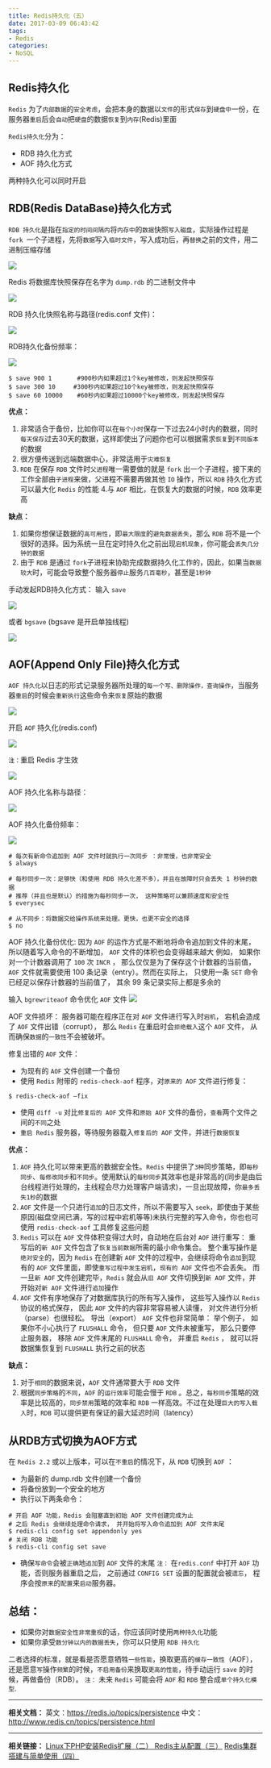 ```yaml
---
title: Redis持久化（五）
date: 2017-03-09 06:43:42
tags:
- Redis
categories:
- NoSQL
---
```

Redis持久化
----------------
`Redis` 为了`内部数据`的`安全考虑`，会把本身的数据以`文件`的形式`保存`到`硬盘中`一份，在服务器`重启`后会`自动`把`硬盘`的数据`恢复`到`内存`(Redis)里面

`Redis持久化`分为：
 - RDB 持久化方式
 - AOF 持久化方式

两种持久化可以同时开启

RDB(Redis DataBase)持久化方式
----------------
`RDB 持久化`是指在`指定的时间间隔内`将`内存中`的`数据`快照`写入磁盘`，实际操作过程是 `fork `一个子进程，先将`数据`写入`临时文件`，写入成功后，再`替换`之前的文件，用二进制压缩存储

![][1]

Redis 将数据库快照保存在名字为 `dump.rdb` 的二进制文件中

![][2]

RDB 持久化快照名称与路径(redis.conf 文件)：

![][3]

RDB持久化备份频率：

![][4]
```
$ save 900 1       #900秒内如果超过1个key被修改，则发起快照保存 
$ save 300 10	  #300秒内如果超过10个key被修改，则发起快照保存 
$ save 60 10000    #60秒内如果超过10000个key被修改，则发起快照保存
```

**优点：**
 1. 非常适合于备份，比如你可以在`每个小时`保存一下过去24小时内的数据，同时`每天保存`过去30天的数据，这样即使出了问题你也可以根据需求`恢复`到`不同版本`的数据
 2. 很方便传送到远端数据中心，非常适用于`灾难恢复`
 3. `RDB` 在保存 `RDB` 文件时`父进程`唯一需要做的就是 `fork` 出一个子进程，接下来的工作全部由`子进程`来做，父进程不需要再做其他 `IO` 操作，所以 `RDB` 持久化方式可以最大化 `Redis` 的性能
 4.与 `AOF` 相比，在恢复大的数据的时候，`RDB` 效率更高


**缺点：**

 1. 如果你想保证数据的`高可用性`，即`最大限度`的`避免数据丢失`，那么 `RDB` 将不是一个很好的选择。因为系统一旦在定时持久化之前出现`宕机现象`，你可能会`丢失几分钟的数据`
 2. 由于 `RDB` 是通过 `fork`子进程来协助完成数据持久化工作的，因此，如果当`数据较大`时，可能会导致整个服务器`停止`服务`几百毫秒`，甚至是`1秒钟`

手动发起RDB持久化方式：
输入 `save` 

![][5]

或者 `bgsave` (bgsave 是开启单独线程) 

![][6]

AOF(Append Only File)持久化方式
----------------
`AOF 持久化`以日志的形式记录服务器所处理的`每一个写、删除操作，查询操作`，当服务器`重启`的时候会`重新执行`这些命令来`恢复`原始的数据

![][7]


开启 `AOF` 持久化(redis.conf)

![][8]

`注：`重启 Redis 才生效

![][9]

AOF 持久化名称与路径：

![][10]

AOF 持久化备份频率：

![][11]
```
# 每次有新命令追加到 AOF 文件时就执行一次同步 ：非常慢，也非常安全
$ always 

# 每秒同步一次：足够快（和使用 RDB 持久化差不多），并且在故障时只会丢失 1 秒钟的数据
# 推荐（并且也是默认）的措施为每秒同步一次， 这种策略可以兼顾速度和安全性
$ everysec

# 从不同步：将数据交给操作系统来处理。更快，也更不安全的选择
$ no
```

AOF 持久化备份优化:
因为 `AOF` 的运作方式是不断地将命令追加到文件的末尾， 所以随着写入命令的不断增加， `AOF` 文件的体积也会变得越来越大
例如， 如果你对一个计数器调用了 `100` 次 `INCR` ， 那么仅仅是为了保存这个计数器的当前值， `AOF` 文件就需要使用 100 条记录（entry）。然而在实际上， 只使用一条 `SET` 命令已经足以保存计数器的当前值了， 其余 99 条记录实际上都是多余的

输入 `bgrewriteaof` 命令优化 `AOF` 文件
![][12]

AOF 文件损坏：
服务器可能在程序正在对 `AOF` 文件进行写入时`宕机`， 宕机会造成了 `AOF` 文件出错（corrupt）， 那么 `Redis` 在重启时会`拒绝载入`这个 `AOF` 文件， 从而确保`数据`的`一致性`不会被破坏。

修复出错的 `AOF` 文件：

 - 为现有的 `AOF` 文件创建一个备份
 - 使用 `Redis` 附带的 `redis-check-aof` 程序，对`原来的 AOF` 文件进行修复：
 ```
 $ redis-check-aof –fix 
 ```
 - 使用 `diff -u` 对比`修复后的 AOF` 文件和`原始 AOF` 文件的备份，`查看`两个文件之间的`不同`之处
 - `重启 Redis` 服务器，等待服务器载入`修复后的 AOF` 文件，并进行`数据恢复`

**优点：**

 1.  `AOF` 持久化可以带来更高的数据安全性。`Redis` 中提供了`3种`同步策略，即`每秒同步`、`每修改同步`和`不同步`。使用默认的`每秒同步`其效率也是非常高的(同步是由后台线程进行处理的，主线程会尽力处理客户端请求)，一旦出现故障，你`最多丢失1秒`的数据
 2.  `AOF` 文件是一个只进行`追加`的日志文件，所以不需要写入 `seek`，即使由于某些原因(磁盘空间已满，写的过程中宕机等等)未执行完整的写入命令，你也也可使用 `redis-check-aof` 工具修复这些问题
 3.  `Redis` 可以在 `AOF` 文件体积变得过大时，自动地在后台对 `AOF` 进行重写： 重写后的`新 AOF` 文件包含了`恢复当前数据`所需的最小命令集合。 整个重写操作是`绝对安全`的，因为 `Redis` 在创建新 `AOF` 文件的过程中，会继续将命令`追加`到现有的 `AOF` 文件里面，即使`重写过程中发生宕机`，`现有的 AOF` 文件也不会丢失。 而一旦`新 AOF` 文件创建完毕，`Redis` 就会从`旧 AOF` 文件切换到`新 AOF` 文件，并开始对`新 AOF` 文件进行`追加`操作
 4.  `AOF` 文件有序地保存了对数据库执行的所有写入操作， 这些写入操作以 `Redis` 协议的格式保存， 因此 `AOF` 文件的内容非常容易被人读懂， 对文件进行分析（parse）也很轻松。 导出（export） `AOF` 文件也非常简单： 举个例子， 如果你不小心执行了 `FLUSHALL` 命令， 但只要 `AOF` 文件未被重写， 那么只要停止服务器， 移除 `AOF` 文件末尾的 `FLUSHALL` 命令， 并重启 `Redis` ， 就可以将数据集恢复到 `FLUSHALL` 执行之前的状态

**缺点：**

 1. 对于`相同`的数据来说，`AOF` 文件通常要大于 `RDB` 文件
 2. 根据`同步策略`的`不同`，`AOF` 的`运行效率`可能会慢于 `RDB` 。总之，`每秒同步`策略的效率是比较高的，`同步禁用`策略的效率和 `RDB` 一样高效。不过在处理`巨大的写入载入`时，`RDB` 可以提供更有保证的最大延迟时间（latency）

从RDB方式切换为AOF方式
----------------
在 `Redis 2.2` 或以上版本，可以在`不重启`的情况下，从 `RDB` 切换到 `AOF` ：

 - 为最新的 dump.rdb 文件创建一个备份
 - 将备份放到一个安全的地方
 - 执行以下两条命令：
```
# 开启 AOF 功能，Redis 会阻塞直到初始 AOF 文件创建完成为止 
# 之后 Redis 会继续处理命令请求， 并开始将写入命令追加到 AOF 文件末尾
$ redis-cli config set appendonly yes
# 关闭 RDB 功能
$ redis-cli config set save

```
 - 确保`写命令`会被`正确`地`追加`到 `AOF` 文件的末尾
`注：` 在`redis.conf` 中打开 `AOF` 功能，否则服务器重启之后， 之前通过 `CONFIG SET` 设置的配置就会被`遗忘`， 程序会按`原来`的`配置`来`启动`服务器。

总结：
----------------

 - 如果你对`数据安全性非常重视`的话，你应该同时使用`两种持久化`功能
 - 如果你承受`数分钟以内的数据丢失`，你可以只使用 `RDB 持久化`

二者选择的标准，就是看是否愿意牺牲`一些性能`，换取更高的`缓存一致性`（AOF），还是愿意`写`操作`频繁`的时候，`不启用备份`来换取`更高的性能`，待手动运行 `save` 的时候，再做备份（RDB）。
`注：` 未来 `Redis` 可能会将 `AOF` 和 `RDB` 整合成`单个持久化模型`.


----------
**相关文档：**
英文：https://redis.io/topics/persistence
中文：http://www.redis.cn/topics/persistence.html


----------

**相关链接：**
[Linux下PHP安装Redis扩展（二） ][13]
[Redis主从配置（三）][14]
[Redis集群搭建与简单使用（四）][15]


  [1]: https://ned.oss-cn-beijing.aliyuncs.com//2017-03-10-09-21-1.png
  [2]: https://ned.oss-cn-beijing.aliyuncs.com//2017-3-9-20-33-1.png
  [3]: https://ned.oss-cn-beijing.aliyuncs.com//2017-3-9-20-33-2.png
  [4]: https://ned.oss-cn-beijing.aliyuncs.com//2017-3-9-20-33-3.png
  [5]: https://ned.oss-cn-beijing.aliyuncs.com//2017-3-9-20-33-4.png
  [6]: https://ned.oss-cn-beijing.aliyuncs.com//2017-3-9-20-33-5.png
  [7]: https://ned.oss-cn-beijing.aliyuncs.com//2017-03-10-09-21-2.png
  [8]: https://ned.oss-cn-beijing.aliyuncs.com//2017-3-9-20-33-7.png
  [9]: https://ned.oss-cn-beijing.aliyuncs.com//2017-3-9-20-33-8.png
  [10]: https://ned.oss-cn-beijing.aliyuncs.com//2017-3-9-20-33-9.png
  [11]: https://ned.oss-cn-beijing.aliyuncs.com//2017-3-9-20-33-10.png
  [12]: https://ned.oss-cn-beijing.aliyuncs.com//2017-3-9-20-33-11.png
  [13]: https://segmentfault.com/a/1190000008420258
  [14]: https://segmentfault.com/a/1190000008469182
  [15]: https://segmentfault.com/a/1190000008448919